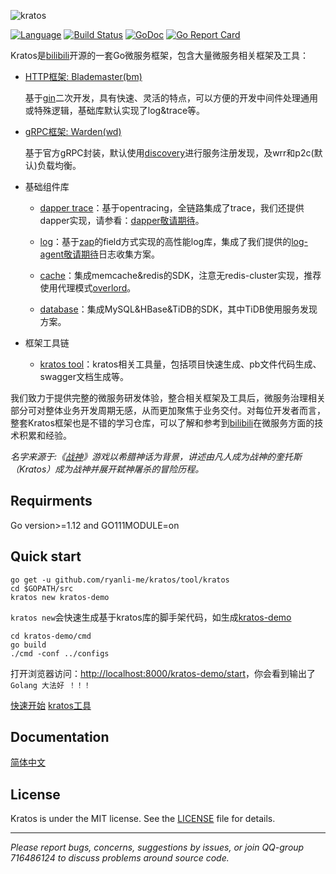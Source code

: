 ![kratos](doc/img/kratos3.png)

[![Language](https://img.shields.io/badge/Language-Go-blue.svg)](https://golang.org/)
[![Build Status](https://travis-ci.org/bilibili/kratos.svg?branch=master)](https://travis-ci.org/bilibili/kratos)
[![GoDoc](https://godoc.org/github.com/ryanli-me/kratos?status.svg)](https://godoc.org/github.com/ryanli-me/kratos)
[![Go Report Card](https://goreportcard.com/badge/github.com/ryanli-me/kratos)](https://goreportcard.com/report/github.com/ryanli-me/kratos)

Kratos是[bilibili](https://www.bilibili.com)开源的一套Go微服务框架，包含大量微服务相关框架及工具：

- [HTTP框架: Blademaster(bm)](doc/wiki-cn/blademaster.md)

    基于[gin](https://github.com/gin-gonic/gin)二次开发，具有快速、灵活的特点，可以方便的开发中间件处理通用或特殊逻辑，基础库默认实现了log&trace等。
    
- [gRPC框架: Warden(wd)](doc/wiki-cn/warden.md)

    基于官方gRPC封装，默认使用[discovery](https://github.com/ryanli-me/discovery)进行服务注册发现，及wrr和p2c(默认)负载均衡。
    
- 基础组件库

  * [dapper trace](doc/wiki-cn/dapper.md)：基于opentracing，全链路集成了trace，我们还提供dapper实现，请参看：[dapper敬请期待]()。
  
  * [log](doc/wiki-cn/logger.md)：基于[zap](https://github.com/uber-go/zap)的field方式实现的高性能log库，集成了我们提供的[log-agent敬请期待]()日志收集方案。
  
  * [cache](doc/wiki-cn/cache.md)：集成memcache&redis的SDK，注意无redis-cluster实现，推荐使用代理模式[overlord](https://github.com/ryanli-me/overlord)。
  
  * [database](doc/wiki-cn/database.md)：集成MySQL&HBase&TiDB的SDK，其中TiDB使用服务发现方案。

- 框架工具链

  * [kratos tool](doc/wiki-cn/kratos-tool.md)：kratos相关工具量，包括项目快速生成、pb文件代码生成、swagger文档生成等。

我们致力于提供完整的微服务研发体验，整合相关框架及工具后，微服务治理相关部分可对整体业务开发周期无感，从而更加聚焦于业务交付。对每位开发者而言，整套Kratos框架也是不错的学习仓库，可以了解和参考到[bilibili](https://www.bilibili.com)在微服务方面的技术积累和经验。

*名字来源于:《[战神](https://baike.baidu.com/item/%E6%88%98%E7%A5%9E/5896427)》游戏以希腊神话为背景，讲述由凡人成为战神的奎托斯（Kratos）成为战神并展开弑神屠杀的冒险历程。*

## Requirments

Go version>=1.12 and GO111MODULE=on

## Quick start

```shell
go get -u github.com/ryanli-me/kratos/tool/kratos
cd $GOPATH/src
kratos new kratos-demo
```

`kratos new`会快速生成基于kratos库的脚手架代码，如生成[kratos-demo](https://github.com/ryanli-me/kratos-demo)

```shell
cd kratos-demo/cmd
go build
./cmd -conf ../configs
```

打开浏览器访问：[http://localhost:8000/kratos-demo/start](http://localhost:8000/kratos-demo/start)，你会看到输出了`Golang 大法好 ！！！`

[快速开始](doc/wiki-cn/quickstart.md)  [kratos工具](doc/wiki-cn/kratos-tool.md)

## Documentation

[简体中文](doc/wiki-cn/summary.md)

## License
Kratos is under the MIT license. See the [LICENSE](./LICENSE) file for details.

-------------

*Please report bugs, concerns, suggestions by issues, or join QQ-group 716486124 to discuss problems around source code.*

